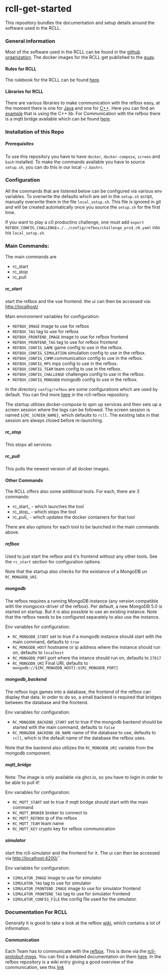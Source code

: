 # rcll-get-started
This repository bundles the documentation and setup details around the software used in the RCLL.
### General information
Most of the software used in the RCLL can be found in the [github organization](https://github.com/robocup-logistics). 
The docker images for the RCLL get published to the [quay](https://quay.io/organization/robocup-logistics).
#### Rules for RCLL
The rulebook for the RCLL can be found [here](https://github.com/robocup-logistics/rcll-rulebook).
#### Libraries for RCLL
There are various libraries to make communication with the refbox easy, at the moment there is one for [Java](https://github.com/robocup-logistics/rcll-java) and one for [C++](https://github.com/fawkesrobotics/protobuf_comm). Here you can find an [example](https://github.com/lef98/rcll_refbox_comm_example) that is using the C++ lib. For Communication with the refbox there is a mqtt bridge available which can be found [here](https://github.com/robocup-logistics/rcll-mqtt-bridge).

### Installation of this Repo
##### Prerequisites
To use this repository you have to have `docker`, `docker-compose`, `screen` and `bash` installed. To make the commands available you have to source `setup.sh`, you can do this in our local
`~/.bashrc`

### Configuration
All the commands that are listened below can be configured via various env variables. To overwrite the defaults which are set in the `setup.sh` script, manually overwrite them in the file `local_setup.sh`. This file is ignored in git and will be created automatically once you source the `setup.sh` for the first time.

If you want to play a c0 productino challenge, one must add `export REFBOX_CONFIG_CHALLENGE=./../config/refbox/challenge_prod_c0.yaml` into his `local_setup.sh`.

### Main Commands:

The main commands are
 - rc_start
 - rc_stop
 - rc_pull



##### rc_start

start the refbox and the vue frontend. the ui can then be accessed via: [http://localhost/](http://localhost/)

Main environment variables for configuration:
- `REFBOX_IMAGE` image to use for refbox
- `REFBOX_TAG` tag to use for refbox
- `REFBOX_FRONTEND_IMAGE` image to use for refbox frontend
- `REFBOX_FRONTEND_TAG` tag to use for refbox frontend
- `REFBOX_CONFIG_GAME` game config to use in the refbox.
- `REFBOX_CONFIG_SIMULATION` simulation config to use in the refbox.
- `REFBOX_CONFIG_COMM` communication config to use in the refbox.
- `REFBOX_CONFIG_MPS` mps config to use in the refbox.
- `REFBOX_CONFIG_TEAM` team config to use in the refbox.
- `REFBOX_CONFIG_CHALLENGE` challenges config to use in the refbox.
- `REFBOX_CONFIG_MONGODB` mongodb config to use in the refbox.

In the directory `config/refbox` are some configurations which are used by default. You can find more [here](https://github.com/robocup-logistics/rcll-refbox/tree/master/cfg]) in the rcll-refbox repository.

The startup utilizes docker-compose to spin up services and then sets up a screen session where the logs can be followed.
The screen session is named `${RC_SCREEN_NAME}`, which defaults to `rcll`.
The existing tabs in that session are always closed before re-launching.

##### rc_stop
This stops all services.

##### rc_pull
This pulls the newest version of all docker images.

#### Other Commands

The RCLL offers also some additional tools. For each, there are 3 commands:
 - rc_start_<tool> - which launches the tool
 - rc_stop_<tool> - which stops the tool
 - rc_pull_<tool> - which updates the docker containers for that tool

There are also options for each tool to be launched in the main commands above.

##### refbox

Used to just start the refbox and it's frontend without any other tools.
See the `rc_start` section for configuration options.

Note that the startup also checks for the existance of a MongoDB un `RC_MONGODB_URI`.

##### mongodb

The refbox requires a running MongoDB instance (any version compatible with the mongocxx-driver of the refbox).
Per default, a new MongoDB 5.0 is started on startup. But it is also possible to use an existing instance. Note that the refbox needs to be configured separately to also use the instance.

Env variables for configuration:
- `RC_MONGODB_START` set to true if a mongodb instance should start with the main command, defaults to `true`
- `RC_MONGODB_HOST` hostname or ip address where the instance should run on, defaults to `localhost`
- `RC_MONGODB_PORT` port where the intance should run on, defaults to `27017`
- `RC_MONGODB_URI` Final URI, defaults to` mongodb://${RC_MONGODB_HOST}:${RC_MONGODB_PORT}`

##### mongodb_backend

The refbox logs games into a database, the frontend of the refbox can display that data.
In order to do so, a small backend is required that bridges between the database and the frontend.

Env variables for configuration:
- `RC_MONGODB_BACKEND_START` set to true if the mongodb backend should be started with the main command, defaults to `false`
- `RC_MONGODB_BACKEND_DB_NAME` name of the database to use, defaults to `rcll`, which is the default name of the database the refbox uses.

Note that the backend also utilizes the `RC_MONGODB_URI` variable from the mongodb component.

##### mqtt_bridge

Note: The image is only available via ghcr.io, so you have to login in order to be able to pull it!

Env variables for configuration:
- `RC_MQTT_START` set to true if mqtt bridge should start with the main command
- `RC_MQTT_BROKER` broker to connect to
- `RC_MQTT_REFBOX` ip of the refbox
- `RC_MQTT_TEAM` team name
- `RC_MQTT_KEY` crypto key for refbox communication


##### simulator
start the rcll-simulator and the frontend for it. The ui can then be accessed via [http://localhost:4200/](http://localhost:4200/)``. 

Env variables for configuration: 
- `SIMULATOR_IMAGE` image to use for simulator
- `SIMULATOR_TAG` tag to use for simulator
- `SIMULATOR_FRONTEND_IMAGE` image to use for simulator frontend
- `SIMULATOR_FRONTEND_TAG` tag to use for simulator frontend
- `SIMULATOR_CONFIG_FILE` the config file used for the simulator.

### Documentation For RCLL

Generally it is good to take a look at the refbox [wiki](https://github.com/robocup-logistics/rcll-refbox/wiki), which contains a lot of information.

#### Communication
Each Team has to communicate with the [refbox](https://github.com/robocup-logistics/rcll-refbox). This is done via the [rcll-protobuf-msgs](https://github.com/robocup-logistics/rcll-protobuf-msgs). You can find a detailed documentation on them [here](https://pkohout.github.io/rcll-protobuf-msgs/). In the refbox repository is a wiki entry giving a good overview of the communication, see this [link](https://github.com/robocup-logistics/rcll-refbox/wiki/Communication-Protocol#messages-sent-from-the-refbox)
